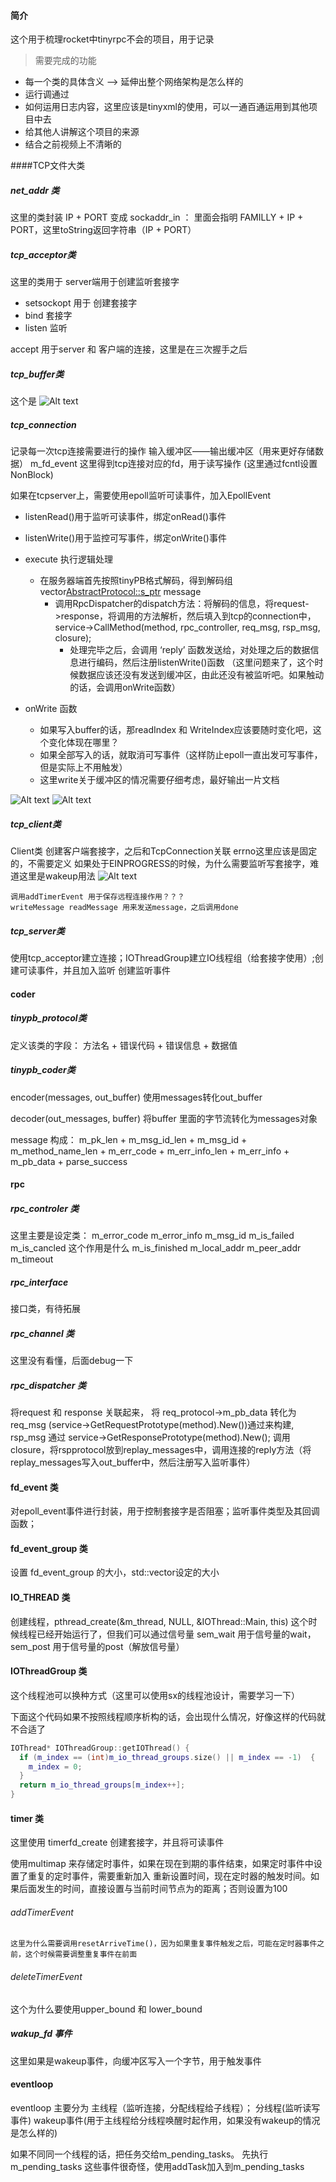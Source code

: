 #### 简介 

这个用于梳理rocket中tinyrpc不会的项目，用于记录

> 需要完成的功能
- 每一个类的具体含义 ——> 延伸出整个网络架构是怎么样的
- 运行调通过
- 如何运用日志内容，这里应该是tinyxml的使用，可以一通百通运用到其他项目中去
- 给其他人讲解这个项目的来源
- 结合之前视频上不清晰的


####TCP文件大类

##### net_addr 类


这里的类封装  IP + PORT 变成 sockaddr_in ：
    里面会指明 FAMILLY + IP + PORT，这里toString返回字符串（IP + PORT）


##### tcp_acceptor类

这里的类用于 server端用于创建监听套接字
- setsockopt 用于 创建套接字
- bind 套接字  
- listen 监听


accept 用于server 和 客户端的连接，这里是在三次握手之后


##### tcp_buffer类
这个是
![Alt text](imgs/image.png)

##### tcp_connection
记录每一次tcp连接需要进行的操作
输入缓冲区——输出缓冲区（用来更好存储数据）
m_fd_event 这里得到tcp连接对应的fd，用于读写操作 (这里通过fcntl设置NonBlock)

如果在tcpserver上，需要使用epoll监听可读事件，加入EpollEvent

- listenRead()用于监听可读事件，绑定onRead()事件

- listenWrite()用于监控可写事件，绑定onWrite()事件

- execute 执行逻辑处理
  - 在服务器端首先按照tinyPB格式解码，得到解码组vector<AbstractProtocol::s_ptr> message
    - 调用RpcDispatcher的dispatch方法：将解码的信息，将request->response，将调用的方法解析，然后填入到tcp的connection中，service->CallMethod(method, rpc_controller, req_msg, rsp_msg, closure);
      - 处理完毕之后，会调用 ‘reply’ 函数发送给，对处理之后的数据信息进行编码，然后注册listenWrite()函数 （这里问题来了，这个时候数据应该还没有发送到缓冲区，由此还没有被监听吧。如果触动的话，会调用onWrite函数）

- onWrite 函数
  - 如果写入buffer的话，那readIndex 和 WriteIndex应该要随时变化吧，这个变化体现在哪里？
  - 如果全部写入的话，就取消可写事件（这样防止epoll一直出发可写事件，但是实际上不用触发）
  - 这里write关于缓冲区的情况需要仔细考虑，最好输出一片文档

![Alt text](image-1.png)
![Alt text](image-2.png)



##### tcp_client类

Client类
    创建客户端套接字，之后和TcpConnection关联
    errno这里应该是固定的，不需要定义
    如果处于EINPROGRESS的时候，为什么需要监听写套接字，难道这里是wakeup用法
![Alt text](image-3.png)

    调用addTimerEvent 用于保存远程连接作用？？？
    writeMessage readMessage 用来发送message，之后调用done

##### tcp_server类

使用tcp_acceptor建立连接；IOThreadGroup建立IO线程组（给套接字使用）;创建可读事件，并且加入监听
创建监听事件


#### coder

##### tinypb_protocol类

定义该类的字段：
  方法名 + 错误代码 + 错误信息 + 数据值


##### tinypb_coder类

encoder(messages, out_buffer) 使用messages转化out_buffer

decoder(out_messages, buffer) 将buffer 里面的字节流转化为messages对象

message 构成：
  m_pk_len + m_msg_id_len + m_msg_id + m_method_name_len + m_err_code  + m_err_info_len + m_err_info + m_pb_data + parse_success


#### rpc 

##### rpc_controler 类
这里主要是设定类：
  m_error_code
  m_error_info
  m_msg_id
  m_is_failed
  m_is_cancled 这个作用是什么
  m_is_finished
  m_local_addr
  m_peer_addr
  m_timeout

##### rpc_interface
接口类，有待拓展

##### rpc_channel 类
这里没有看懂，后面debug一下


##### rpc_dispatcher 类
将request 和 response 关联起来，
  将 req_protocol->m_pb_data 转化为 req_msg (service->GetRequestPrototype(method).New())通过来构建, rsp_msg 通过 service->GetResponsePrototype(method).New();
调用closure，将rspprotocol放到replay_messages中，调用连接的reply方法（将replay_messages写入out_buffer中，然后注册写入监听事件）



#### fd_event 类
对epoll_event事件进行封装，用于控制套接字是否阻塞；监听事件类型及其回调函数；

#### fd_event_group 类
设置 fd_event_group 的大小，std::vector<FdEvent>设定的大小

#### IO_THREAD 类
创建线程，pthread_create(&m_thread, NULL, &IOThread::Main, this)
  这个时候线程已经开始运行了，但我们可以通过信号量
  sem_wait 用于信号量的wait， sem_post 用于信号量的post（解放信号量）



#### IOThreadGroup 类
这个线程池可以换种方式（这里可以使用sx的线程池设计，需要学习一下）

下面这个代码如果不按照线程顺序析构的话，会出现什么情况，好像这样的代码就不合适了
```c++
IOThread* IOThreadGroup::getIOThread() {
  if (m_index == (int)m_io_thread_groups.size() || m_index == -1)  {
    m_index = 0;
  }
  return m_io_thread_groups[m_index++];
}
```

#### timer 类

这里使用 timerfd_create 创建套接字，并且将可读事件

使用multimap 来存储定时事件，如果在现在到期的事件结束，如果定时事件中设置了重复的定时事件，需要重新加入
    重新设置时间，现在定时器的触发时间。如果后面发生的时间，直接设置与当前时间节点为的距离；否则设置为100

###### addTimerEvent
    这里为什么需要调用resetArriveTime()，因为如果重复事件触发之后，可能在定时器事件之前，这个时候需要调整重复事件在前面

###### deleteTimerEvent
这个为什么要使用upper_bound 和 lower_bound

##### wakup_fd 事件
这里如果是wakeup事件，向缓冲区写入一个字节，用于触发事件


#### eventloop
eventloop 主要分为 主线程（监听连接，分配线程给子线程）；
                  分线程(监听读写事件)
                  wakeup事件(用于主线程给分线程唤醒时起作用，如果没有wakeup的情况是怎么样的)

如果不同同一个线程的话，把任务交给m_pending_tasks。
先执行m_pending_tasks
这些事件很奇怪，使用addTask加入到m_pending_tasks

                  
